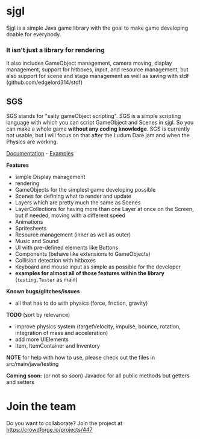 # sjgl

Sjgl is a simple Java game library with the goal
to make game developing doable for everybody.

### It isn't just a library for rendering
It also includes GameObject management, camera moving,
display management, support for hitboxes, input, and
resource management, but also support for scene and
stage management as well as saving with
stdf (github.com/edgelord314/stdf)

## SGS
SGS stands for "salty gameObject scripting". SGS is a simple
scripting language with which you can script GameObject and Scenes in sjgl.
So you can make a whole game **without any coding knowledge**. SGS is currently not usable,
but I will focus on that after the Ludum Dare jam and when the Physics are working. <p>
[Documentation](https://github.com/edgelord314/sjgl/tree/master/SGS.md) - 
[Examples](https://github.com/edgelord314/sjgl/tree/master/src/main/java/resources/sgs)

**Features**
- simple Display management
- rendering
- GameObjects for the simplest game developing possible
- Scenes for defining what to render and update
- Layers which are pretty much the same as Scenes
- LayerCollections for having more than one Layer at once on the Screen,
  but if needed, moving with a different speed
- Animations
- Spritesheets
- Resource management (inner as well as outer)
- Music and Sound
- UI with pre-defined elements like Buttons
- Components (behave like extensions to GameObjects)
- Collision detection with hitboxes
- Keyboard and mouse input as simple as possible for the developer
- **examples for almost all of those features within the library** (```testing.Tester``` as main)

**Known bugs/glitches/issues**
- all that has to do with physics (force, friction, gravity)

**TODO** (sort by relevance)
- improve physics system (targetVelocity, impulse, bounce, rotation, integration of mass and acceleration)
- add more UIElements
- Item, ItemContainer and Inventory

**NOTE** for help with how to use, please check out the files in
src/main/java/testing

**Coming soon:** (or not so soon) Javadoc for all public methods but getters and setters

 # Join the team 
 Do you want to collaborate? Join the project at https://crowdforge.io/projects/447
